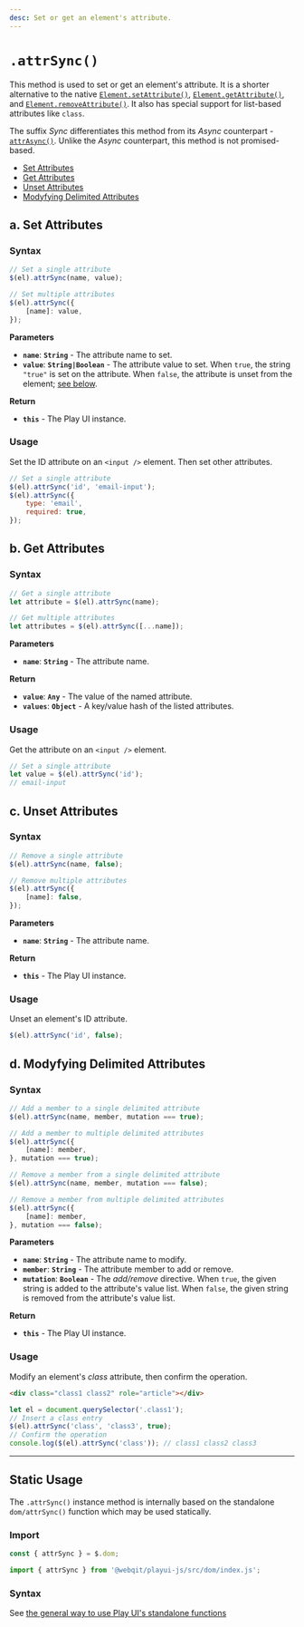 ```yaml
---
desc: Set or get an element's attribute.
---
```

# `.attrSync()`

This method is used to set or get an element's attribute. It is a shorter alternative to the native [`Element.setAttribute()`](https://developer.mozilla.org/en-US/docs/Web/API/Element/setAttribute), [`Element.getAttribute()`](https://developer.mozilla.org/en-US/docs/Web/API/Element/getAttribute), and [`Element.removeAttribute()`](https://developer.mozilla.org/en-US/docs/Web/API/Element/removeAttribute). It also has special support for list-based attributes like `class`.

The suffix *Sync* differentiates this method from its *Async* counterpart - [`attrAsync()`](../attrAsync). Unlike the *Async* counterpart, this method is not promised-based.

+ [Set Attributes](#a-set-attributes)
+ [Get Attributes](#b-get-attributes)
+ [Unset Attributes](#c-unset-attributes)
+ [Modyfying Delimited Attributes](#d-modyfying-delimited-attributes)

## a. Set Attributes

### Syntax

```js
// Set a single attribute
$(el).attrSync(name, value);

// Set multiple attributes
$(el).attrSync({
    [name]: value,
});
```

**Parameters**

+ **`name`**: **`String`** - The attribute name to set.
+ **`value`**: **`String|Boolean`** - The attribute value to set. When `true`, the string `"true"` is set on the attribute. When `false`, the attribute is unset from the element; [see below](#unset-attributes).

**Return**

+ **`this`** - The Play UI instance.

### Usage

Set the ID attribute on an `<input />` element. Then set other attributes.

```js
// Set a single attribute
$(el).attrSync('id', 'email-input');
$(el).attrSync({
    type: 'email',
    required: true,
});
```

## b. Get Attributes

### Syntax

```js
// Get a single attribute
let attribute = $(el).attrSync(name);

// Get multiple attributes
let attributes = $(el).attrSync([...name]);
```

**Parameters**

+ **`name`**: **`String`** - The attribute name.

**Return**

+ **`value`**: **`Any`** - The value of the named attribute.
+ **`values`**: **`Object`** - A key/value hash of the listed attributes.

### Usage

Get the attribute on an `<input />` element.

```js
// Set a single attribute
let value = $(el).attrSync('id');
// email-input
```

## c. Unset Attributes

### Syntax

```js
// Remove a single attribute
$(el).attrSync(name, false);

// Remove multiple attributes
$(el).attrSync({
    [name]: false,
});
```

**Parameters**

+ **`name`**: **`String`** - The attribute name.

**Return**

+ **`this`** - The Play UI instance.

### Usage

Unset an element's ID attribute.


```js
$(el).attrSync('id', false);
```

## d. Modyfying Delimited Attributes

### Syntax

```js
// Add a member to a single delimited attribute
$(el).attrSync(name, member, mutation === true);

// Add a member to multiple delimited attributes
$(el).attrSync({
    [name]: member,
}, mutation === true);

// Remove a member from a single delimited attribute
$(el).attrSync(name, member, mutation === false);

// Remove a member from multiple delimited attributes
$(el).attrSync({
    [name]: member,
}, mutation === false);
```

**Parameters**

+ **`name`**: **`String`** - The attribute name to modify.
+ **`member`**: **`String`** - The attribute member to add or remove.
+ **`mutation`**: **`Boolean`** - The *add/remove* directive. When `true`, the given string is added to the attribute's value list. When `false`, the given string is removed from the attribute's value list.

**Return**

+ **`this`** - The Play UI instance.

### Usage

Modify an element's *class* attribute, then confirm the operation.

```html
<div class="class1 class2" role="article"></div>
```

```js
let el = document.querySelector('.class1');
// Insert a class entry
$(el).attrSync('class', 'class3', true);
// Confirm the operation
console.log($(el).attrSync('class')); // class1 class2 class3
```

------

## Static Usage

The `.attrSync()` instance method is internally based on the standalone `dom/attrSync()` function which may be used statically.

### Import

```js
const { attrSync } = $.dom;
```
```js
import { attrSync } from '@webqit/playui-js/src/dom/index.js';
```

### Syntax

See [the general way to use Play UI's standalone functions](../../../getting-started/overview#use-as-descrete-utilities)